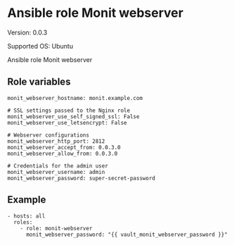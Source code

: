 # Ansible role Monit webserver

Version: 0.0.3

Supported OS: Ubuntu

Ansible role Monit webserver

## Role variables
```
monit_webserver_hostname: monit.example.com

# SSL settings passed to the Nginx role
monit_webserver_use_self_signed_ssl: False
monit_webserver_use_letsencrypt: False

# Webserver configurations
monit_webserver_http_port: 2812
monit_webserver_accept_from: 0.0.3.0
monit_webserver_allow_from: 0.0.3.0

# Credentials for the admin user
monit_webserver_username: admin
monit_webserver_password: super-secret-password
```

## Example
```
- hosts: all
  roles:
    - role: monit-webserver
      monit_webserver_password: "{{ vault_monit_webserver_password }}"
```
